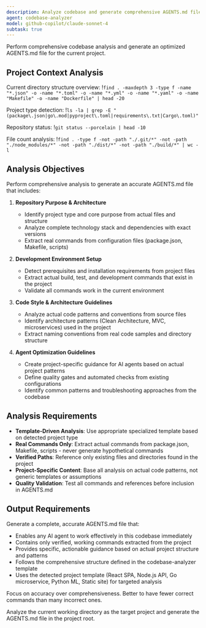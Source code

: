 ```yaml
---
description: Analyze codebase and generate comprehensive AGENTS.md file
agent: codebase-analyzer
model: github-copilot/claude-sonnet-4
subtask: true
---
```


Perform comprehensive codebase analysis and generate an optimized AGENTS.md file for the current project.

## Project Context Analysis

Current directory structure overview:
!`find . -maxdepth 3 -type f -name "*.json" -o -name "*.toml" -o -name "*.yml" -o -name "*.yaml" -o -name "Makefile" -o -name "Dockerfile" | head -20`

Project type detection:
!`ls -la | grep -E "(package\.json|go\.mod|pyproject\.toml|requirements\.txt|Cargo\.toml)"`

Repository status:
!`git status --porcelain | head -10`

File count analysis:
!`find . -type f -not -path "./.git/*" -not -path "./node_modules/*" -not -path "./dist/*" -not -path "./build/*" | wc -l`

## Analysis Objectives

Perform comprehensive analysis to generate an accurate AGENTS.md file that includes:

1. **Repository Purpose & Architecture**
   - Identify project type and core purpose from actual files and structure
   - Analyze complete technology stack and dependencies with exact versions
   - Extract real commands from configuration files (package.json, Makefile, scripts)

2. **Development Environment Setup**
   - Detect prerequisites and installation requirements from project files
   - Extract actual build, test, and development commands that exist in the project
   - Validate all commands work in the current environment

3. **Code Style & Architecture Guidelines**
   - Analyze actual code patterns and conventions from source files
   - Identify architecture patterns (Clean Architecture, MVC, microservices) used in the project
   - Extract naming conventions from real code samples and directory structure

4. **Agent Optimization Guidelines**
   - Create project-specific guidance for AI agents based on actual project patterns
   - Define quality gates and automated checks from existing configurations
   - Identify common patterns and troubleshooting approaches from the codebase

## Analysis Requirements

- **Template-Driven Analysis**: Use appropriate specialized template based on detected project type
- **Real Commands Only**: Extract actual commands from package.json, Makefile, scripts - never generate hypothetical commands
- **Verified Paths**: Reference only existing files and directories found in the project
- **Project-Specific Content**: Base all analysis on actual code patterns, not generic templates or assumptions
- **Quality Validation**: Test all commands and references before inclusion in AGENTS.md

## Output Requirements

Generate a complete, accurate AGENTS.md file that:
- Enables any AI agent to work effectively in this codebase immediately
- Contains only verified, working commands extracted from the project
- Provides specific, actionable guidance based on actual project structure and patterns
- Follows the comprehensive structure defined in the codebase-analyzer template
- Uses the detected project template (React SPA, Node.js API, Go microservice, Python ML, Static site) for targeted analysis

Focus on accuracy over comprehensiveness. Better to have fewer correct commands than many incorrect ones.

Analyze the current working directory as the target project and generate the AGENTS.md file in the project root.